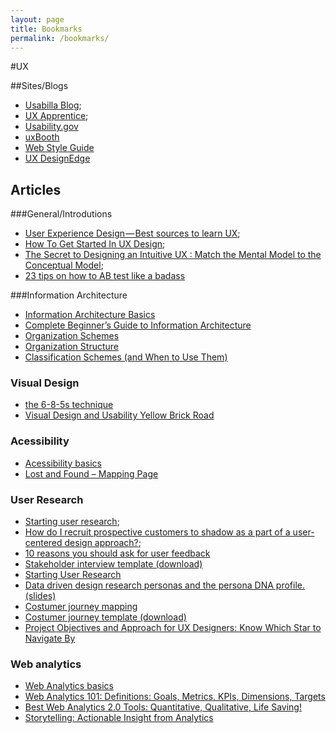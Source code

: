 ```yaml
---
layout: page
title: Bookmarks
permalink: /bookmarks/
---
```


#UX

##Sites/Blogs 

* [Usabilla Blog](http://blog.usabilla.com/);
* [UX Apprentice](http://www.uxapprentice.com/);
* [Usability.gov](http://www.usability.gov/)
* [uxBooth](http://www.uxbooth.com/)
* [Web Style Guide](http://webstyleguide.com/wsg3/index.html)
* [UX DesignEdge](http://www.uxdesignedge.com/)

## Articles 

###General/Introdutions

- [User Experience Design — Best sources to learn UX](https://blog.prototypr.io/user-experience-design-best-sources-to-learn-ux-c67bf80484ce?gi=6461d61df424#.5hk6cjd57);
- [How To Get Started In UX Design](http://uxmastery.com/how-to-get-started-in-ux-design/);
- [The Secret to Designing an Intuitive UX : Match the Mental Model to the Conceptual Model](https://uxmag.com/articles/the-secret-to-designing-an-intuitive-user-experience);
- [23 tips on how to AB test like a badass](https://searchenginewatch.com/sew/how-to/2223888/23-tips-on-how-to-a-b-test-like-a-badass)

###Information Architecture 

- [Information Architecture Basics](http://www.usability.gov/what-and-why/information-architecture.html)
- [Complete Beginner’s Guide to Information Architecture](http://www.uxbooth.com/articles/complete-beginners-guide-to-information-architecture/)
- [Organization Schemes](http://www.usability.gov/how-to-and-tools/methods/organization-schemes.html)
- [Organization Structure](http://www.usability.gov/how-to-and-tools/methods/organization-structures.html)
- [Classification Schemes (and When to Use Them)](http://www.uxbooth.com/articles/classification-schemes-and-when-to-use-them/)

### Visual Design

- [the 6-8-5s technique](http://gamestorming.com/games-for-fresh-thinking-and-ideas/6-8-5s/)
- [Visual Design and Usability Yellow Brick Road](http://uxmag.com/articles/visual-design-and-usability-yellow-brick-road)

### Acessibility

- [Acessibility basics](http://www.usability.gov/what-and-why/accessibility.html)
- [Lost and Found – Mapping Page](http://www.digitalgov.gov/about/lost-and-found-mapping-page/)

### User Research

- [Starting user research](https://articles.uie.com/starting_user_research/);
- [How do I recruit prospective customers to shadow as a part of a  user-centered design approach?](https://www.quora.com/How-do-I-recruit-prospective-customers-to-shadow-as-a-part-of-a-user-centered-design-approach/answer/Dana-Chisnell);
- [10 reasons you should ask for user feedback](http://blog.usabilla.com/10-reasons-you-should-ask-for-user-feedback/)
- [Stakeholder interview template (download)](http://www.uxapprentice.com/resources/stakeholder-interview-template/)
- [Starting User Research](https://articles.uie.com/starting_user_research/)
- [Data driven design research personas and the persona DNA profile.(slides)](http://www.slideshare.net/toddwarfel/data-driven-design-research-personas/10-As_a_design_research_tool)
- [Costumer journey mapping](http://www.disambiguity.com/customer-journey-mapping/)
- [Costumer journey template (download)](http://www.uxapprentice.com/assets/files/UX-Apprentice-Templates.bmpr.zip)
- [Project Objectives and Approach for UX Designers: Know Which Star to Navigate By](http://www.peachpit.com/articles/article.aspx?p=1856033)

### Web analytics

- [Web Analytics basics](http://www.usability.gov/what-and-why/web-analytics.html)
- [Web Analytics 101: Definitions: Goals, Metrics, KPIs, Dimensions, Targets](http://www.kaushik.net/avinash/web-analytics-101-definitions-goals-metrics-kpis-dimensions-targets/)
- [Best Web Analytics 2.0 Tools: Quantitative, Qualitative, Life Saving!](http://www.kaushik.net/avinash/best-web-analytics-tools-quantitative-qualitative/)
- [Storytelling: Actionable Insight from Analytics](http://www.toprankblog.com/2009/10/storytelling-actionable-insight-from-analytics/)
